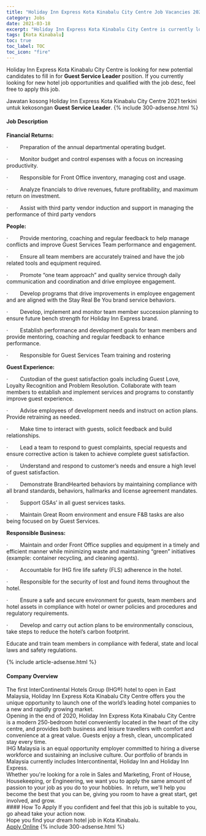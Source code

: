 ```yaml
---
title: "Holiday Inn Express Kota Kinabalu City Centre Job Vacancies 2021 - Guest Service Leader" 
category: Jobs 
date: 2021-03-18 
excerpt: "Holiday Inn Express Kota Kinabalu City Centre is currently looking for suitable person to fill in the Guest Service Leader which positioned at Kota Kinabalu" 
tags: [Kota Kinabalu] 
toc: true 
toc_label: TOC 
toc_icon: "fire" 
--- 
```


<p>Holiday Inn Express Kota Kinabalu City Centre is looking for new potential candidates to fill in for <b>Guest Service Leader</b> position. If you currently looking for new hotel job opportunities and qualified with the job desc, feel free to apply this job.
</p>Jawatan kosong Holiday Inn Express Kota Kinabalu City Centre 2021 terkini untuk kekosongan <b>Guest Service Leader</b>. 
{% include 300-adsense.html %} 
<div><div><h4>Job Description</h4></div><div><div><span><div><p><strong>Financial Returns:</strong></p><p>&#183;&#160;&#160;&#160;&#160;&#160;&#160;&#160;&#160;Preparation of the annual departmental operating budget.</p><p>&#183;&#160;&#160;&#160;&#160;&#160;&#160;&#160;&#160;Monitor budget and control expenses with a focus on increasing productivity.</p><p>&#183;&#160;&#160;&#160;&#160;&#160;&#160;&#160;&#160;Responsible for Front Office inventory, managing cost and usage.</p><p>&#183;&#160;&#160;&#160;&#160;&#160;&#160;&#160;&#160;Analyze financials to drive revenues, future profitability, and maximum return on investment.</p><p>&#183;&#160;&#160;&#160;&#160;&#160;&#160;&#160;&#160;Assist with third party vendor induction and support in managing the performance of third party vendors</p><p><strong>People:</strong></p><p>&#183;&#160;&#160;&#160;&#160;&#160;&#160;&#160;&#160;Provide mentoring, coaching and regular feedback to help manage conflicts and improve Guest Services Team performance and engagement.</p><p>&#183;&#160;&#160;&#160;&#160;&#160;&#160;&#160;&#160;Ensure all team members are accurately trained and have the job related tools and equipment required.</p><p>&#183;&#160;&#160;&#160;&#160;&#160;&#160;&#160;&#160;Promote &#8220;one team approach&#8221; and quality service through daily communication and coordination and drive employee engagement.</p><p>&#183;&#160;&#160;&#160;&#160;&#160;&#160;&#160;&#160;Develop programs that drive improvements in employee engagement and are aligned with the Stay Real Be You brand service behaviors.</p><p>&#183;&#160;&#160;&#160;&#160;&#160;&#160;&#160;&#160;Develop, implement and monitor team member succession planning to ensure future bench strength for Holiday Inn Express brand.</p><p>&#183;&#160;&#160;&#160;&#160;&#160;&#160;&#160;&#160;Establish performance and development goals for team members and provide mentoring, coaching and regular feedback to enhance performance.</p><p>&#183;&#160;&#160;&#160;&#160;&#160;&#160;&#160;&#160;Responsible for Guest Services Team training and rostering</p><p><strong>Guest Experience:</strong></p><p>&#183;&#160;&#160;&#160;&#160;&#160;&#160;&#160;&#160;Custodian of the guest satisfaction goals including Guest Love, Loyalty Recognition and Problem Resolution. Collaborate with team members to establish and implement services and programs to constantly improve guest experience.</p><p>&#183;&#160;&#160;&#160;&#160;&#160;&#160;&#160;&#160;Advise employees of development needs and instruct on action plans. Provide retraining as needed.</p><p>&#183;&#160;&#160;&#160;&#160;&#160;&#160;&#160;&#160;Make time to interact with guests, solicit feedback and build relationships.</p><p>&#183;&#160;&#160;&#160;&#160;&#160;&#160;&#160;&#160;Lead a team to respond to guest complaints, special requests and ensure corrective action is taken to achieve complete guest satisfaction.</p><p>&#183;&#160;&#160;&#160;&#160;&#160;&#160;&#160;&#160;Understand and respond to customer&#8217;s needs and ensure a high level of guest satisfaction.</p><p>&#183;&#160;&#160;&#160;&#160;&#160;&#160;&#160;&#160;Demonstrate BrandHearted behaviors by maintaining compliance with all brand standards, behaviors, hallmarks and license agreement mandates.</p><p>&#183;&#160;&#160;&#160;&#160;&#160;&#160;&#160;&#160;Support GSAs&#8217; in all guest services tasks.</p><p>&#183;&#160;&#160;&#160;&#160;&#160;&#160;&#160;&#160;Maintain Great Room environment and ensure F&amp;B tasks are also being focused on by Guest Services.</p><p><strong>Responsible Business:</strong></p><p>&#183;&#160;&#160;&#160;&#160;&#160;&#160;&#160;&#160;Maintain and order Front Office supplies and equipment in a timely and efficient manner while minimizing waste and maintaining &#8220;green&#8221; initiatives (example: container recycling, and cleaning agents).</p><p>&#183;&#160;&#160;&#160;&#160;&#160;&#160;&#160;&#160;Accountable for IHG fire life safety (FLS) adherence in the hotel.</p><p>&#183;&#160;&#160;&#160;&#160;&#160;&#160;&#160;&#160;Responsible for the security of lost and found items throughout the hotel.</p><p>&#183;&#160;&#160;&#160;&#160;&#160;&#160;&#160;&#160;Ensure a safe and secure environment for guests, team members and hotel assets in compliance with hotel or owner policies and procedures and regulatory requirements.</p><p>&#183;&#160;&#160;&#160;&#160;&#160;&#160;&#160;&#160;Develop and carry out action plans to be environmentally conscious, take steps to reduce the hotel&#8217;s carbon footprint.</p><p>Educate and train team members in compliance with federal, state and local laws and safety regulations.</p></div></span></div></div></div> 
{% include article-adsense.html %} 
<div><div><h4>Company Overview</h4></div><div><div><span><div><div>
<div>
<div>The first InterContinental Hotels Group (IHG&#174;) hotel to open in East Malaysia, Holiday Inn Express Kota Kinabalu City Centre offers you the unique opportunity to launch one of the world&#8217;s leading hotel companies to a new and rapidly growing market.</div>
<div>Opening in the end of 2020, Holiday Inn Express Kota Kinabalu City Centre is a modern 250-bedroom hotel conveniently located in the heart of the city centre, and provides both business and leisure travellers with comfort and convenience at a great value. Guests enjoy a fresh, clean, uncomplicated stay every time.</div>
<div>IHG Malaysia is an equal opportunity employer committed to hiring a diverse workforce and sustaining an inclusive culture.&#160;Our portfolio of brands in Malaysia currently includes Intercontinental, Holiday Inn and Holiday Inn Express.</div>
<div>Whether you're looking for a role in Sales and Marketing, Front of House, Housekeeping, or Engineering, we want you to apply the same amount of passion to your job as you do to your hobbies.&#160; In return, we'll help you become the best that you can be, giving you room to have a great start, get involved, and grow.</div>
</div>
</div></div></span></div></div></div> 
#### How To Apply 
If you confident and feel that this job is suitable to you, go ahead take your action now. <br/> 
Hope you find your dream hotel job in Kota Kinabalu. <br/> 
<a href="https://www.jobstreet.com.my/en/job/guest-service-leader-4510131?jobId=jobstreet-my-job-4510131" class="btn btn--info" target="_blank" rel="nofollow noopenner">Apply Online</a> 
{% include 300-adsense.html %} 